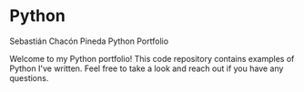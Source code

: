# Python
Sebastián Chacón Pineda Python Portfolio

Welcome to my Python portfolio! This code repository contains examples of Python I've written. Feel free to take a look and reach out if you have any questions.
